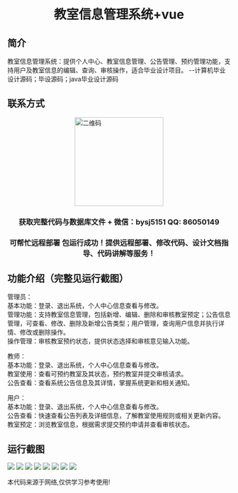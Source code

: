 <p><h1 align="center">教室信息管理系统+vue</h1></p>

## 简介
教室信息管理系统：提供个人中心、教室信息管理、公告管理、预约管理功能，支持用户及教室信息的编辑、查询、审核操作，适合毕业设计项目。    --计算机毕业设计源码；毕设源码；java毕业设计源码


## 联系方式
<img src="https://bs-1329754181.cos.ap-shanghai.myqcloud.com/wx.jpg" alt="二维码" style="display: block; margin: 0 auto;" width="200px">
<p><h3 align="center">获取完整代码与数据库文件 + 微信：bysj5151 QQ: 86050149</h3></p>
<p><h3 align="center">可帮忙远程部署 包运行成功！提供远程部署、修改代码、设计文档指导、代码讲解等服务！</h3></p>

## 功能介绍（完整见运行截图）
管理员：  
基本功能：登录、退出系统，个人中心信息查看与修改。  
管理功能：支持教室信息管理，包括新增、编辑、删除和审核教室预定；公告信息管理，可查看、修改、删除及新增公告类型；用户管理，查询用户信息并执行详情、修改或删除操作。  
操作管理：审核教室预约状态，提供状态选择和审核意见输入功能。  

教师：  
基本功能：登录、退出系统，个人中心信息查看与修改。  
教室使用：查看可预约教室及其状态，预约教室并提交审核请求。  
公告查看：查看系统公告信息及其详情，掌握系统更新和相关通知。  

用户：  
基本功能：登录、退出系统，个人中心信息查看与修改。  
公告查看：快速查看公告列表及详细信息，了解教室使用规则或相关更新内容。  
教室预定：浏览教室信息，根据需求提交预约申请并查看审核状态。


## 运行截图
![](https://bs-1329754181.cos.ap-shanghai.myqcloud.com/ssm/ClassroomInformationManagementSystem/img/001.jpg)
![](https://bs-1329754181.cos.ap-shanghai.myqcloud.com/ssm/ClassroomInformationManagementSystem/img/002.jpg)
![](https://bs-1329754181.cos.ap-shanghai.myqcloud.com/ssm/ClassroomInformationManagementSystem/img/003.jpg)
![](https://bs-1329754181.cos.ap-shanghai.myqcloud.com/ssm/ClassroomInformationManagementSystem/img/004.jpg)
![](https://bs-1329754181.cos.ap-shanghai.myqcloud.com/ssm/ClassroomInformationManagementSystem/img/005.jpg)
![](https://bs-1329754181.cos.ap-shanghai.myqcloud.com/ssm/ClassroomInformationManagementSystem/img/006.jpg)
![](https://bs-1329754181.cos.ap-shanghai.myqcloud.com/ssm/ClassroomInformationManagementSystem/img/007.jpg)
![](https://bs-1329754181.cos.ap-shanghai.myqcloud.com/ssm/ClassroomInformationManagementSystem/img/008.jpg)

<p>本代码来源于网络,仅供学习参考使用!</p>
